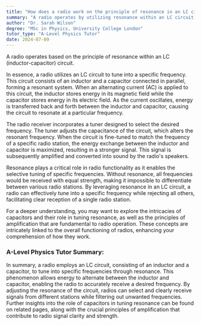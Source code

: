 ```yaml
---
title: "How does a radio work on the principle of resonance in an LC circuit?"
summary: "A radio operates by utilizing resonance within an LC circuit, which allows it to select and amplify specific frequencies for audio transmission and reception."
author: "Dr. Sarah Wilson"
degree: "MSc in Physics, University College London"
tutor_type: "A-Level Physics Tutor"
date: 2024-07-09
---
```


A radio operates based on the principle of resonance within an LC (inductor-capacitor) circuit.

In essence, a radio utilizes an LC circuit to tune into a specific frequency. This circuit consists of an inductor and a capacitor connected in parallel, forming a resonant system. When an alternating current (AC) is applied to this circuit, the inductor stores energy in its magnetic field while the capacitor stores energy in its electric field. As the current oscillates, energy is transferred back and forth between the inductor and capacitor, causing the circuit to resonate at a particular frequency.

The radio receiver incorporates a tuner designed to select the desired frequency. The tuner adjusts the capacitance of the circuit, which alters the resonant frequency. When the circuit is fine-tuned to match the frequency of a specific radio station, the energy exchange between the inductor and capacitor is maximized, resulting in a stronger signal. This signal is subsequently amplified and converted into sound by the radio's speakers.

Resonance plays a critical role in radio functionality as it enables the selective tuning of specific frequencies. Without resonance, all frequencies would be received with equal strength, making it impossible to differentiate between various radio stations. By leveraging resonance in an LC circuit, a radio can effectively tune into a specific frequency while rejecting all others, facilitating clear reception of a single radio station.

For a deeper understanding, you may want to explore the intricacies of capacitors and their role in tuning resonance, as well as the principles of amplification that are fundamental to radio operation. These concepts are intricately linked to the overall functioning of radios, enhancing your comprehension of how they work.

### A-Level Physics Tutor Summary:
In summary, a radio employs an LC circuit, consisting of an inductor and a capacitor, to tune into specific frequencies through resonance. This phenomenon allows energy to alternate between the inductor and capacitor, enabling the radio to accurately receive a desired frequency. By adjusting the resonance of the circuit, radios can select and clearly receive signals from different stations while filtering out unwanted frequencies. Further insights into the role of capacitors in tuning resonance can be found on related pages, along with the crucial principles of amplification that contribute to radio signal clarity and strength.
    